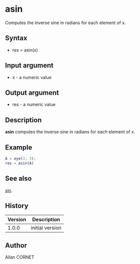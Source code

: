 # asin

Computes the inverse sine in radians for each element of x.

## Syntax

- res = asin(x)

## Input argument

- x - a numeric value

## Output argument

- res - a numeric value

## Description

<b>asin</b> computes the inverse sine in radians for each element of x.

## Example

```matlab
A = eye(3, 3);
res = asin(A)
```

## See also

[sin](sin.md).

## History

| Version | Description     |
| ------- | --------------- |
| 1.0.0   | initial version |

## Author

Allan CORNET

